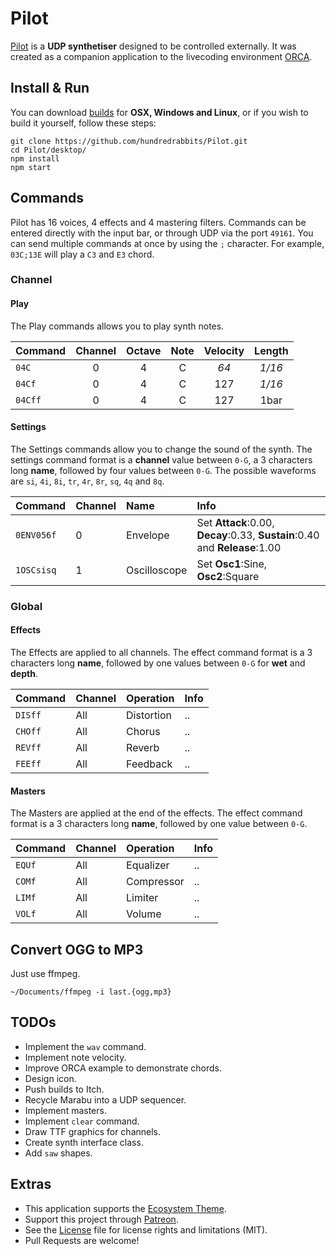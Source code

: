 # Pilot

[Pilot](http://wiki.xxiivv.com/Pilot) is a **UDP synthetiser** designed to be controlled externally. It was created as a companion application to the livecoding environment [ORCA](https://hundredrabbits.itch.io/orca). 

## Install & Run

You can download [builds](https://hundredrabbits.itch.io/pilot) for **OSX, Windows and Linux**, or if you wish to build it yourself, follow these steps:

```
git clone https://github.com/hundredrabbits/Pilot.git
cd Pilot/desktop/
npm install
npm start
```

## Commands

Pilot has 16 voices, 4 effects and 4 mastering filters. Commands can be entered directly with the input bar, or through UDP via the port `49161`. You can send multiple commands at once by using the `;` character. For example, `03C;13E` will play a `C3` and `E3` chord.

### Channel

#### Play

The Play commands allows you to play synth notes.

| Command  | Channel | Octave | Note | Velocity | Length |
| :-       | :-:     | :-:    | :-:  | :-:      | :-:    |
| `04C`    | 0       | 4      | C    | _64_     | _1/16_ |
| `04Cf`   | 0       | 4      | C    | 127      | _1/16_ |
| `04Cff`  | 0       | 4      | C    | 127      | 1bar   |

#### Settings

The Settings commands allow you to change the sound of the synth. The settings command format is a **channel** value between `0-G`, a 3 characters long **name**, followed by four values between `0-G`. The possible waveforms are `si`, `4i`, `8i`, `tr`, `4r`, `8r`, `sq`, `4q` and `8q`.

| Command     | Channel | Name         | Info |
| :-          | :-      | :-           | :-   |                    
| `0ENV056f`  | 0       | Envelope     | Set **Attack**:0.00, **Decay**:0.33, **Sustain**:0.40 and **Release**:1.00 |
| `1OSCsisq`  | 1       | Oscilloscope | Set **Osc1**:Sine, **Osc2**:Square |

### Global

#### Effects

The Effects are applied to all channels. The effect command format is a 3 characters long **name**, followed by one values between `0-G` for **wet** and **depth**.

| Command     | Channel | Operation  | Info |
| :-          | :-      | :-         | :-   |
| `DISff`     | All     | Distortion | ..   |
| `CHOff`     | All     | Chorus     | ..   |
| `REVff`     | All     | Reverb     | ..   |
| `FEEff`     | All     | Feedback   | ..   |

#### Masters

The Masters are applied at the end of the effects. The effect command format is a 3 characters long **name**, followed by one value between `0-G`.

| Command     | Channel      | Operation  | Info |
| :-          | :-           | :-         | :-   |
| `EQUf`      | All          | Equalizer  | ..   | 
| `COMf`      | All          | Compressor | ..   | 
| `LIMf`      | All          | Limiter    | ..   | 
| `VOLf`      | All          | Volume     | ..   | 

## Convert OGG to MP3

Just use ffmpeg.

```
~/Documents/ffmpeg -i last.{ogg,mp3}  
```

## TODOs

- Implement the `wav` command.
- Implement note velocity.
- Improve ORCA example to demonstrate chords.
- Design icon.
- Push builds to Itch.
- Recycle Marabu into a UDP sequencer.
- Implement masters.
- Implement `clear` command.
- Draw TTF graphics for channels.
- Create synth interface class.
- Add `saw` shapes.

## Extras

- This application supports the [Ecosystem Theme](https://github.com/hundredrabbits/Themes).
- Support this project through [Patreon](https://patreon.com/100).
- See the [License](LICENSE.md) file for license rights and limitations (MIT).
- Pull Requests are welcome!
